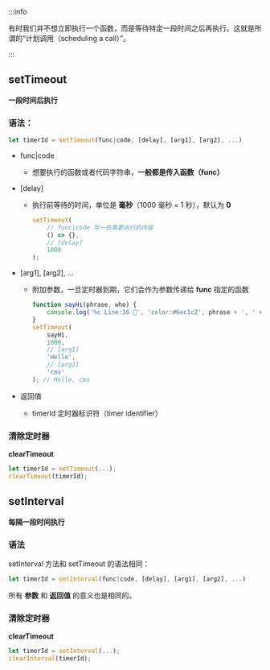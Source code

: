 :::info

有时我们并不想立即执行一个函数，而是等待特定一段时间之后再执行。这就是所谓的“计划调用（scheduling a call）”。

:::

## setTimeout

**一段时间后执行**

### 语法：

```javascript
let timerId = setTimeout(func|code, [delay], [arg1], [arg2], ...)
```

- func|code

  - 想要执行的函数或者代码字符串，**一般都是传入函数（func）**

- [delay]

  - 执行前等待的时间，单位是 **毫秒**（1000 毫秒 = 1 秒），默认为 **0**

    ```javascript
    setTimeout(
    	// func|code 写一些需要执行的内容
    	() => {},
    	// [delay]
    	1000
    );
    ```

- [arg1], [arg2], ...

  - 附加参数，一旦定时器到期，它们会作为参数传递给 **func** 指定的函数

    ```javascript
    function sayHi(phrase, who) {
    	console.log('%c Line:16 🍋', 'color:#6ec1c2', phrase + ', ' + who);
    }
    setTimeout(
    	sayHi,
    	1000,
    	// [arg1]
    	'Hello',
    	// [arg2]
    	'cms'
    ); // Hello, cms
    ```

- 返回值
  - timerId 定时器标识符（timer identifier）

### 清除定时器

**clearTimeout**

```javascript
let timerId = setTimeout(...);
clearTimeout(timerId);
```

## setInterval

**每隔一段时间执行**

### 语法

setInterval 方法和 setTimeout 的语法相同：

```javascript
let timerId = setInterval(func|code, [delay], [arg1], [arg2], ...)
```

所有 **参数** 和 **返回值** 的意义也是相同的。

### 清除定时器

**clearTimeout**

```javascript
let timerId = setInterval(...);
clearInterval(timerId);
```
